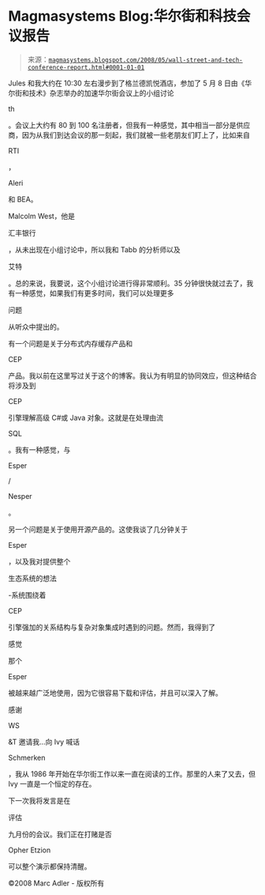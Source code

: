 <!--yml

类别：未分类

日期：2024 年 05 月 18 日 05:02:24

-->

# Magmasystems Blog:华尔街和科技会议报告

> 来源：[`magmasystems.blogspot.com/2008/05/wall-street-and-tech-conference-report.html#0001-01-01`](http://magmasystems.blogspot.com/2008/05/wall-street-and-tech-conference-report.html#0001-01-01)

Jules 和我大约在 10:30 左右漫步到了格兰德凯悦酒店，参加了 5 月 8 日由《华尔街和技术》杂志举办的加速华尔街会议上的小组讨论

th

。会议上大约有 80 到 100 名注册者，但我有一种感觉，其中相当一部分是供应商，因为从我们到达会议的那一刻起，我们就被一些老朋友们盯上了，比如来自

RTI

，

Aleri

和 BEA。

Malcolm West，他是

汇丰银行

，从未出现在小组讨论中，所以我和 Tabb 的分析师以及

艾特

。总的来说，我要说，这个小组讨论进行得非常顺利。35 分钟很快就过去了，我有一种感觉，如果我们有更多时间，我们可以处理更多

问题

从听众中提出的。

有一个问题是关于分布式内存缓存产品和

CEP

产品。我以前在这里写过关于这个的博客。我认为有明显的协同效应，但这种结合将涉及到

CEP

引擎理解高级 C#或 Java 对象。这就是在处理由流

SQL

。我有一种感觉，与

Esper

/

Nesper

。

另一个问题是关于使用开源产品的。这使我谈了几分钟关于

Esper

，以及我对提供整个

生态系统的想法

-系统围绕着

CEP

引擎强加的关系结构与复杂对象集成时遇到的问题。然而，我得到了

感觉

那个

Esper

被越来越广泛地使用，因为它很容易下载和评估，并且可以深入了解。

感谢

WS

&T 邀请我...向 Ivy 喊话

Schmerken

，我从 1986 年开始在华尔街工作以来一直在阅读的工作。那里的人来了又去，但 Ivy 一直是一个恒定的存在。

下一次我将发言是在

评估

九月份的会议。我们正在打赌是否

Opher Etzion

可以整个演示都保持清醒。

©2008 Marc Adler - 版权所有
